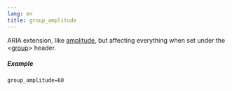 ```yaml
---
lang: en
title: group_amplitude
---
```

ARIA extension, like [amplitude](amplitude), but affecting everything when set
under the <[group](/headers/group)> header.

##### Example

```
group_amplitude=60
```
